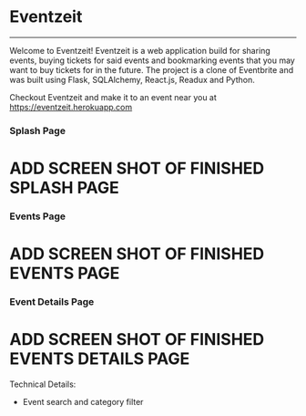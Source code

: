 # Eventzeit
---------------------------------------------------------------------------------------------------------------------------------------------
Welcome to Eventzeit! Eventzeit is a web application build for sharing events, buying tickets for said events and bookmarking events that you may want to buy tickets for in the future. The project is a clone of Eventbrite and was built using Flask, SQLAlchemy, React.js, Readux and Python.

Checkout Eventzeit and make it to an event near you at https://eventzeit.herokuapp.com

### Splash Page

# ADD SCREEN SHOT OF FINISHED SPLASH PAGE

### Events Page

# ADD SCREEN SHOT OF FINISHED EVENTS PAGE

### Event Details Page

# ADD SCREEN SHOT OF FINISHED EVENTS DETAILS PAGE

Technical Details:

- Event search and category filter 
